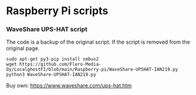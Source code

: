 # Raspberry Pi scripts   
   
   
   
### WaveShare UPS-HAT script    
The code is a backup of the original script. If the script is removed from the original page.      
```
sudo apt-get py3-pip install smbus2
wget https://github.com/Flero-Media-Oy/LocalghostFI/blob/main/Raspberry-pi/WaveShare-UPSHAT-IAN219.py
python3 WaveShare-UPSHAT-IAN219.py    
```    

Buy own: https://www.waveshare.com/ups-hat.htm
